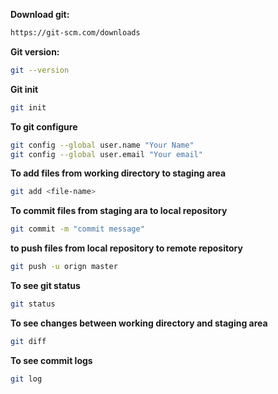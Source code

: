 

**Download git:**
```bash
https://git-scm.com/downloads
```


**Git version:**
```bash
git --version
```

**Git init**
```bash
git init
```

**To git configure**
```bash
git config --global user.name "Your Name"
git config --global user.email "Your email"
```



**To add files from working directory to staging area**
```bash 
git add <file-name>
```

**To commit files from staging ara to local repository**
```bash
git commit -m "commit message"
```

**to push files from local repository to remote repository**
```bash
git push -u orign master
```




**To see git status**
```bash
git status
```


**To see changes between working directory and staging area**
```bash
git diff
```


**To see commit logs**
```bash
git log
```

